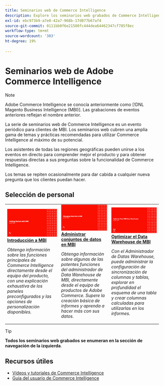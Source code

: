 ```yaml
---
title: Seminarios web de Commerce Intelligence
description: Explore los seminarios web grabados de Commerce Intelligence, que cubren una amplia gama de temas y prácticas recomendadas para utilizar Commerce Intelligence al máximo de su potencial.
exl-id: ebc973b9-a7e0-42a7-968b-17d077b67af4
source-git-commit: 0111bb0f6e21580fc444dea64462347cf785f8ec
workflow-type: tm+mt
source-wordcount: '303'
ht-degree: 19%

---
```


# Seminarios web de Adobe Commerce Intelligence

>[!NOTE]
>
>Adobe Commerce Intelligence se conocía anteriormente como [!DNL Magento Business Intelligence (MBI)]. Las grabaciones de eventos anteriores reflejan el nombre anterior.

La serie de seminarios web de Commerce Intelligence es un evento periódico para clientes de MBI. Los seminarios web cubren una amplia gama de temas y prácticas recomendadas para utilizar Commerce Intelligence al máximo de su potencial.

Los asistentes de todas las regiones geográficas pueden unirse a los eventos en directo para comprender mejor el producto y para obtener respuestas directas a sus preguntas sobre la funcionalidad de Commerce Intelligence.

Los temas se repiten ocasionalmente para dar cabida a cualquier nueva pregunta que los clientes puedan hacer.

## Selección de personal

<table>
<tr>
  <td>
    <a href="https://experienceleague.adobe.com/docs/events/mbi-webinars-recordings/2021/getting-started.html">
      <img alt="Introducción a MBI" src="./assets/getting-started-mbi.png" />
    </a>
     <div>
      <a href="https://experienceleague.adobe.com/docs/events/mbi-webinars-recordings/2021/getting-started.html">
        <strong>Introducción a MBI</strong>
      </a>
    </div>
    <p>
    <em>Obtenga información sobre las funciones principales de Commerce Intelligence directamente desde el equipo del producto, con una explicación exhaustiva de los paneles preconfigurados y las opciones de personalización disponibles.</em>
    <p>
  </td>
  <td>
    <a href="https://experienceleague.adobe.com/docs/events/mbi-webinars-recordings/2023/manage-data-sets.html">
      <img alt="Administrar conjuntos de datos en MBI" src="./assets/managing-data-sets-mbi.png" />
    </a>
     <div>
      <a href="https://experienceleague.adobe.com/docs/events/mbi-webinars-recordings/2023/manage-data-sets.html">
        <strong>Administrar conjuntos de datos en MBI</strong>
      </a>
    </div>
    <p>
    <em>Obtenga información sobre algunas de las potentes funciones del administrador de Data Warehouse de MBI, directamente desde el equipo de productos de Adobe Commerce. Supere la creación básica de informes y aprenda a hacer más con sus datos.</em>
    <p>
  </td>
   <td>
    <a href="https://experienceleague.adobe.com/docs/events/mbi-webinars-recordings/2021/optimize-data-warehouse.html">
      <img alt="Optimizar el Data Warehouse de MBI" src="./assets/optimize-data-warehouse.png" />
    </a>
     <div>
      <a href="https://experienceleague.adobe.com/docs/events/mbi-webinars-recordings/2021/optimize-data-warehouse.html">
        <strong>Optimizar el Data Warehouse de MBI</strong>
      </a>
    </div>
    <p>
    <em>Con el Administrador de Datas Warehouse, puede administrar la configuración de sincronización de columnas y tablas, explorar en profundidad el esquema de una tabla y crear columnas calculadas para utilizarlas en los informes.</em>
    <p>
  </td>
</tr>
</table>

>[!TIP]
>
>**Todos los seminarios web grabados se enumeran en la sección de navegación de la izquierda**.

## Recursos útiles

- [Vídeos y tutoriales de Commerce Intelligence](https://experienceleague.adobe.com/docs/commerce-learn/tutorials/mbi/filter-sets.html)
- [Guía del usuario de Commerce Intelligence](https://experienceleague.adobe.com/docs/commerce-business-intelligence/mbi/guide-overview.html?lang=es)
